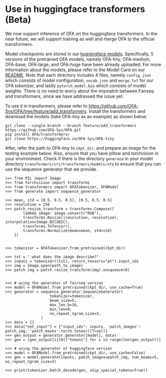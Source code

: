 # Use in huggingface transformers (Beta)

We now support inference of OFA on the huggingface transformers. In the near future, we will support training as well and merge OFA to the official transformers. 

Model checkpoints are stored in our [huggingface models](https://huggingface.co/OFA-Sys). Specifically, 5 versions of the pretrained OFA models, namely OFA-tiny, OFA-medium, OFA-base, OFA-large, and OFA-huge have been already uploaded. For more information about the models, please refer to the Model Card on our [README](https://github.com/OFA-Sys/OFA). 
Note that each directory includes 4 files, namely `config.json` which consists of model configuration, `vocab.json` and `merge.txt` for our OFA tokenizer, and lastly `pytorch_model.bin` which consists of model weights. There is no need to worry about the mismatch between Fairseq and transformers, since we have addressed the issue yet. 

To use it in transformers, please refer to https://github.com/OFA-Sys/OFA/tree/feature/add_transformers. Install the transformers and download the models (take OFA-tiny as an example) as shown below.

```
git clone --single-branch --branch feature/add_transformers https://github.com/OFA-Sys/OFA.git
pip install OFA/transformers/
git clone https://huggingface.co/OFA-Sys/OFA-tiny 
```

After, refer the path to OFA-tiny to `ckpt_dir`, and prepare an image for the testing example below. Also, ensure that you have pillow and torchvision in your environment. Check if there is the directory `generate` in your model directory `transformers/src/transformers/models/ofa` to ensure that you can use the sequence generator that we provide. 

```
>>> from PIL import Image
>>> from torchvision import transforms
>>> from transformers import OFATokenizer, OFAModel
>>> from generate import sequence_generator

>>> mean, std = [0.5, 0.5, 0.5], [0.5, 0.5, 0.5]
>>> resolution = 256
>>> patch_resize_transform = transforms.Compose([
        lambda image: image.convert("RGB"),
        transforms.Resize((resolution, resolution), interpolation=Image.BICUBIC),
        transforms.ToTensor(), 
        transforms.Normalize(mean=mean, std=std)
    ])


>>> tokenizer = OFATokenizer.from_pretrained(ckpt_dir)

>>> txt = " what does the image describe?"
>>> inputs = tokenizer([txt], return_tensors="pt").input_ids
>>> img = Image.open(path_to_image)
>>> patch_img = patch_resize_transform(img).unsqueeze(0)


>>> # using the generator of fairseq version
>>> model = OFAModel.from_pretrained(ckpt_dir, use_cache=True)
>>> generator = sequence_generator.SequenceGenerator(
                    tokenizer=tokenizer,
                    beam_size=5,
                    max_len_b=16,
                    min_len=0,
                    no_repeat_ngram_size=3,
                )
>>> data = {}
>>> data["net_input"] = {"input_ids": inputs, 'patch_images': patch_img, 'patch_masks':torch.tensor([True])}
>>> gen_output = generator.generate([model], data)
>>> gen = [gen_output[i][0]["tokens"] for i in range(len(gen_output))]

>>> # using the generator of huggingface version
>>> model = OFAModel.from_pretrained(ckpt_dir, use_cache=False)
>>> gen = model.generate(inputs, patch_images=patch_img, num_beams=5, no_repeat_ngram_size=3) 

>>> print(tokenizer.batch_decode(gen, skip_special_tokens=True))
```
